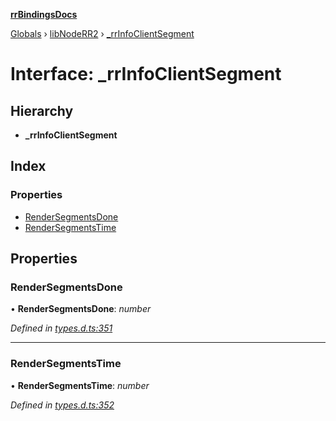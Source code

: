 **[rrBindingsDocs](../README.md)**

[Globals](../README.md) › [libNodeRR2](../modules/libnoderr2.md) › [_rrInfoClientSegment](libnoderr2._rrinfoclientsegment.md)

# Interface: _rrInfoClientSegment

## Hierarchy

* **_rrInfoClientSegment**

## Index

### Properties

* [RenderSegmentsDone](libnoderr2._rrinfoclientsegment.md#rendersegmentsdone)
* [RenderSegmentsTime](libnoderr2._rrinfoclientsegment.md#rendersegmentstime)

## Properties

###  RenderSegmentsDone

• **RenderSegmentsDone**: *number*

*Defined in [types.d.ts:351](https://github.com/Novalis15/rrBindings/blob/33d8d78/nodeJS/lx64/v6/types.d.ts#L351)*

___

###  RenderSegmentsTime

• **RenderSegmentsTime**: *number*

*Defined in [types.d.ts:352](https://github.com/Novalis15/rrBindings/blob/33d8d78/nodeJS/lx64/v6/types.d.ts#L352)*